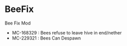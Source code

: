 # BeeFix
Bee Fix Mod
* MC-168329 : Bees refuse to leave hive in end/nether
* MC-229321 : Bees Can Despawn
